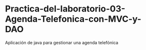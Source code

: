# Practica-del-laboratorio-03-Agenda-Telefonica-con-MVC-y-DAO
Aplicación de java para gestionar una agenda telefónica
